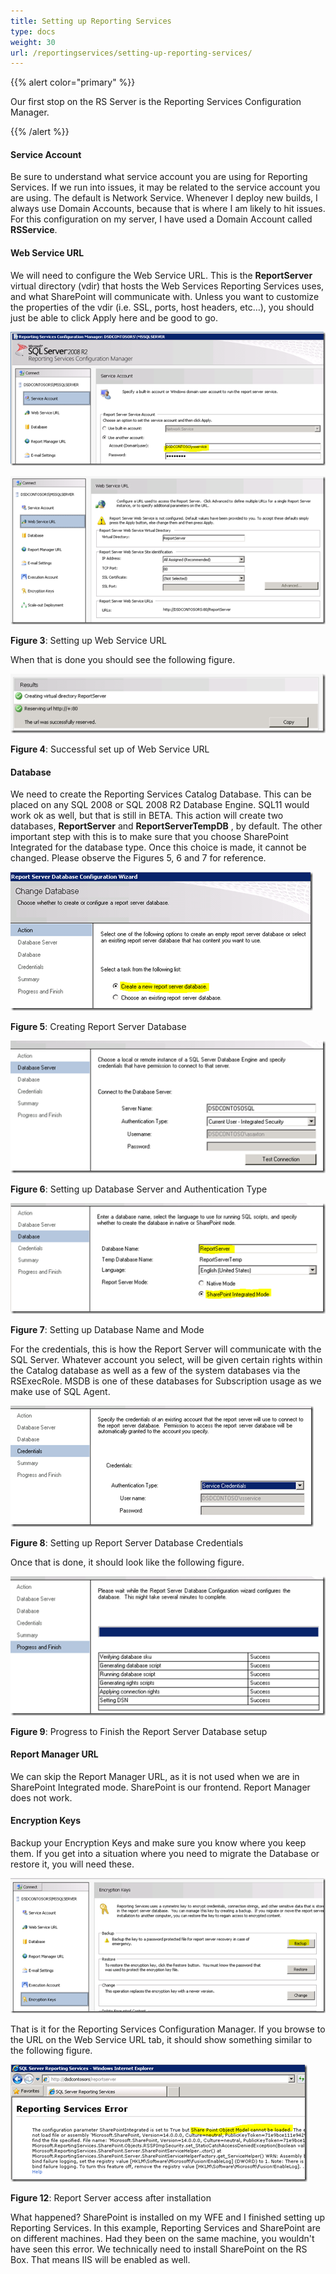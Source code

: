 ```yaml
---
title: Setting up Reporting Services
type: docs
weight: 30
url: /reportingservices/setting-up-reporting-services/
---
```


{{% alert color="primary" %}} 

Our first stop on the RS Server is the Reporting Services Configuration Manager. 

{{% /alert %}} 
#### **Service Account**
Be sure to understand what service account you are using for Reporting Services. If we run into issues, it may be related to the service account you are using. The default is Network Service. Whenever I deploy new builds, I always use Domain Accounts, because that is where I am likely to hit issues. For this configuration on my server, I have used a Domain Account called **RSService**. 
#### **Web Service URL**
We will need to configure the Web Service URL. This is the **ReportServer** virtual directory (vdir) that hosts the Web Services Reporting Services uses, and what SharePoint will communicate with. Unless you want to customize the properties of the vdir (i.e. SSL, ports, host headers, etc…), you should just be able to click Apply here and be good to go. 

![todo:image_alt_text](setting-up-reporting-services_1.png)

![todo:image_alt_text](setting-up-reporting-services_2.png)


**Figure 3**: Setting up Web Service URL 

When that is done you should see the following figure. 

![todo:image_alt_text](setting-up-reporting-services_3.png)

**Figure 4**: Successful set up of Web Service URL 
#### **Database**
We need to create the Reporting Services Catalog Database. This can be placed on any SQL 2008 or SQL 2008 R2 Database Engine. SQL11 would work ok as well, but that is still in BETA. This action will create two databases, **ReportServer** and **ReportServerTempDB** , by default. 
The other important step with this is to make sure that you choose SharePoint Integrated for the database type. Once this choice is made, it cannot be changed. Please observe the Figures 5, 6 and 7 for reference. 

![todo:image_alt_text](setting-up-reporting-services_4.png)

**Figure 5**: Creating Report Server Database 

![todo:image_alt_text](setting-up-reporting-services_5.png)

**Figure 6**: Setting up Database Server and Authentication Type 

![todo:image_alt_text](setting-up-reporting-services_6.png)

**Figure 7**: Setting up Database Name and Mode 

For the credentials, this is how the Report Server will communicate with the SQL Server. Whatever account you select, will be given certain rights within the Catalog database as well as a few of the system databases via the RSExecRole. MSDB is one of these databases for Subscription usage as we make use of SQL Agent. 

![todo:image_alt_text](setting-up-reporting-services_7.png)

**Figure 8**: Setting up Report Server Database Credentials 

Once that is done, it should look like the following figure. 

![todo:image_alt_text](setting-up-reporting-services_8.png)


**Figure 9**: Progress to Finish the Report Server Database setup 
#### **Report Manager URL**
We can skip the Report Manager URL, as it is not used when we are in SharePoint Integrated mode. SharePoint is our frontend. Report Manager does not work. 
#### **Encryption Keys**
Backup your Encryption Keys and make sure you know where you keep them. If you get into a situation where you need to migrate the Database or restore it, you will need these. 

![todo:image_alt_text](setting-up-reporting-services_9.png)

That is it for the Reporting Services Configuration Manager. If you browse to the URL on the Web Service URL tab, it should show something similar to the following figure. 

![todo:image_alt_text](setting-up-reporting-services_10.png)

**Figure 12**: Report Server access after installation 

What happened? SharePoint is installed on my WFE and I finished setting up Reporting Services. In this example, Reporting Services and SharePoint are on different machines. Had they been on the same machine, you wouldn't have seen this error. We technically need to install SharePoint on the RS Box. That means IIS will be enabled as well. 
